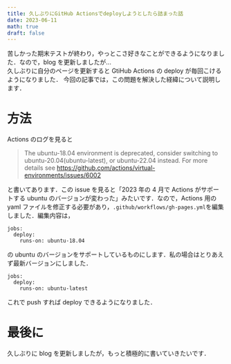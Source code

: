 ```yaml
---
title: 久しぶりにGitHub Actionsでdeployしようとしたら詰まった話
date: 2023-06-11
math: true
draft: false
---
```


苦しかった期末テストが終わり，やっとこさ好きなことができるようになりました．なので，blog を更新しましたが...  
久しぶりに自分のページを更新すると GtiHub Actions の deploy が毎回こけるようになりました．
今回の記事では，この問題を解決した経緯について説明します．

<!--more-->

# 方法
Actions のログを見ると
>The ubuntu-18.04 environment is deprecated, consider switching to ubuntu-20.04(ubuntu-latest), or ubuntu-22.04 instead. For more details see https://github.com/actions/virtual-environments/issues/6002

と書いてあります．この issue を見ると「2023 年の 4 月で Actions がサポートする ubuntu のバージョンが変わった」みたいです．なので，Actions 用の yaml ファイルを修正する必要があり，`.github/workflows/gh-pages.yml`を編集しました．編集内容は，
```
jobs:
  deploy:
    runs-on: ubuntu-18.04
```
の ubuntu のバージョンをサポートしているものにします．私の場合はとりあえず最新バージョンにしました．
```
jobs:
  deploy:
    runs-on: ubuntu-latest
```

これで push すれば deploy できるようになりました．

# 最後に
久しぶりに blog を更新しましたが，もっと積極的に書いていきたいです．
